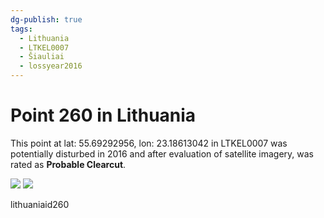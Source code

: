 ```yaml
---
dg-publish: true
tags:
  - Lithuania
  - LTKEL0007
  - Šiauliai
  - lossyear2016
---
```


# Point 260 in Lithuania

This point at lat: 55.69292956, lon: 23.18613042 in LTKEL0007 was potentially disturbed in 2016 and after evaluation of satellite imagery, was rated as **Probable Clearcut**.

<div class='juxtapose' data-showcredits='false'>
<img src='https://baserow-backend-production20240528124524339000000001.s3.amazonaws.com/user_files/2j9opIUrHQLgtmP8ZTZ6lrXfsvH8Pocw_5cd0492a8084664c2f02b6f21c85418e1958d274184ef7baef924b7b5719634e.png' data-label='June 2015' />
<img src='https://baserow-backend-production20240528124524339000000001.s3.amazonaws.com/user_files/4UPJvNR3f1zCZMoI1VnGGiQfIg8dU8CT_6ce56fef49f4f9e3165f0e2592aff3e5f5444fc7bc95d80365d2a3989b18590f.png' data-label='June 2020' />
</div>

lithuaniaid260